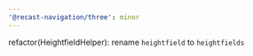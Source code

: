 ```yaml
---
'@recast-navigation/three': minor
---
```


refactor(HeightfieldHelper): rename `heightfield` to `heightfields`
